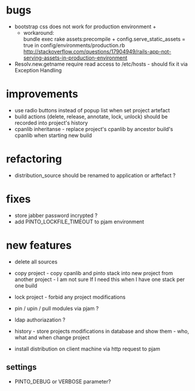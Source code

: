 # bugs
- bootstrap css does not work for production environment +
	- workaround:  
	bundle exec rake assets:precompile + config.serve_static_assets = true in config/environments/production.rb 
	http://stackoverflow.com/questions/17904949/rails-app-not-serving-assets-in-production-environment
- Resolv.new.getname require read access to /etc/hosts - should fix it via Exception Handling

# improvements
- use radio buttons instead of popup list when set project artefact
- build actions (delete, release, annotate, lock, unlock) should be recorded into project's history 
- cpanlib inheritanse - replace project's cpanlib by ancestor build's cpanlib when starting new build 

# refactoring
- distribution_source should be renamed to application or arftefact ?

# fixes
- store jabber password incrypted ? 
- add PINTO_LOCKFILE_TIMEOUT to pjam environment 

# new features
- delete all sources

- copy project - copy cpanlib and pinto stack into new project from another project - I am not sure If I need this when I have one stack per one build
- lock project - forbid any project modifications
- pin / upin / pull modules via pjam  ?
- ldap authoriazation ?
- history - store projects modifications in database and show them - who, what and when change project
- install distribution on client machine via http request to pjam

## settings
- PINTO_DEBUG or VERBOSE parameter?


